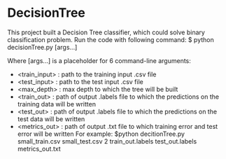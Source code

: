 # DecisionTree
This project built a Decision Tree classifier, which could solve binary classification problem. Run the code with following command: $ python decisionTree.py [args...]

Where [args...] is a placeholder for 6 command-line arguments:

* <train_input> : path to the training input .csv file
* <test_input> : path to the test input .csv file
* <max_depth> : max depth to which the tree will be built
* <train_out> : path of output .labels file to which the predictions on the training data will be written
* <test_out> : path of output .labels file to which the predictions on the test data will be written
* <metrics_out> : path of output .txt file to which training error and test error will be written
For example: $python decitionTree.py small_train.csv small_test.csv 2 train_out.labels test_out.labels metrics_out.txt
